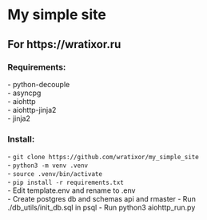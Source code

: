 <H1>My simple site</H1>
<h2>For https://wratixor.ru</h2>

<h3>Requirements:</h3>
 - python-decouple<br>
 - asyncpg<br>
 - aiohttp<br>
 - aiohttp-jinja2<br>
 - jinja2<br>

<h3>Install:</h3>
- <code>git clone https://github.com/wratixor/my_simple_site</code><br>
- <code>python3 -m venv .venv</code><br>
- <code>source .venv/bin/activate</code><br>
- <code>pip install -r requirements.txt</code><br>
- Edit template.env and rename to .env<br>
- Create postgres db and schemas api and rmaster
- Run ./db_utils/init_db.sql in psql
- Run python3 aiohttp_run.py


